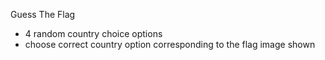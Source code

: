 Guess The Flag
  - 4 random country choice options
  - choose correct country option corresponding to the flag image shown